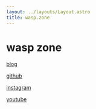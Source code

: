 ```yaml
---
layout: ../layouts/Layout.astro
title: wasp.zone
---
```

<!-- Markdown Preview - https://dillinger.io/ -->

# wasp zone

[blog](/blog)

[github](https://www.github.com/waspzone)

[instagram](https://www.instagram.com/waspzone/)

[youtube](https://www.youtube.com/@waspzone)

<!-- [contact](/contact) -->
